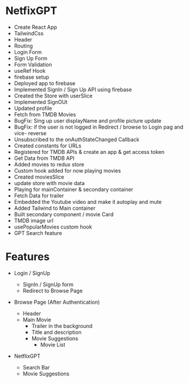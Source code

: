 # NetfixGPT

- Create React App
- TailwindCss
- Header
- Routing
- Login Form
- Sign Up Form
- Form Validation
- useRef Hook
- firebase setup
- Deployed app to firebase
- Implemented SignIn / Sign Up API using firebase
- Created the Store with userSlice
- Implemented SignOUt
- Updated profile
- Fetch from TMDB Movies
- BugFix: Sing up user displayName and profile picture update
- BugFix: if the user is not logged in Redirect / browse to Login pag and vice- reverse
- Unsubscribed to the onAuthStateChanged Callback
- Created constants for URLs
- Registered for TMDB APIs & create an app & get access token
- Get Data from TMDB API
- Added movies to redux store
- Custom hook added for now playing movies
- Created moviesSlice
- update store with movie data
- Playing for mainContainer & secondary container
- Fetch Data for trailer
- Embedded the Youtube video and make it autoplay and mute
- Added Tailwind to Main container
- Built secondary component / movie Card
- TMDB image url
- usePopularMovies custom hook
- GPT Search feature



# Features

- Login / SignUp

  - SignIn / SignUp form
  - Redirect to Browse Page

- Browse Page (After Authentication)

  - Header
  - Main Movie
    - Trailer in the background
    - Title and description
    - Movie Suggestions
      - Movie List

- NetflixGPT
  - Search Bar
  - Movie Suggestions
